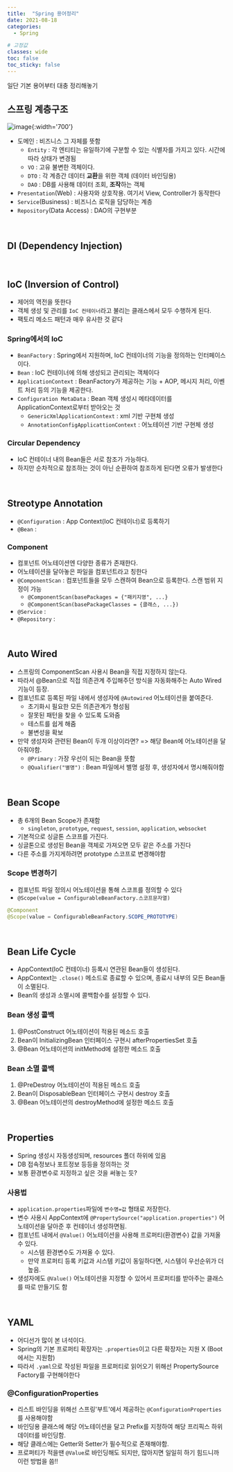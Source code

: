 ```yaml
---
title:  "Spring 용어정리"
date: 2021-08-18
categories: 
  - Spring

# 고정값
classes: wide
toc: false
toc_sticky: false
---
```


일단 기본 용어부터 대충 정리해놓기


## 스프링 계층구조 

![image](https://user-images.githubusercontent.com/71180414/129831418-dd2bab43-4319-48f7-82b3-2d185f869de0.png){:width='700'}

- 도메인 : 비즈니스 그 자체를 뜻함
    - `Entity` : 각 엔티티는 유일하기에 구분할 수 있는 식별자를 가지고 있다. 시간에 따라 상태가 변경됨
    - `VO` : 고유 불변한 객체이다.
    - `DTO` : 각 계층간 데이터 **교환**을 위한 객체 (데이터 바인딩용)
    - `DAO` : DB를 사용해 데이터 조회, **조작**하는 객체
- `Presentation`(Web) : 사용자와 상호작용. 여기서 View, Controller가 동작한다
- `Service`(Business) : 비즈니스 로직을 담당하는 계층
- `Repository`(Data Access) : DAO의 구현부분

<br>

## DI (Dependency Injection)

<br>


## IoC (Inversion of Control)

- 제어의 역전을 뜻한다
- 객체 생성 및 관리를 `IoC 컨테이너`라고 불리는 클래스에서 모두 수행하게 된다.
- 팩토리 메소드 패턴과 매우 유사한 것 같다

### Spring에서의 IoC

- `BeanFactory` : Spring에서 지원하며, IoC 컨테이너의 기능을 정의하는 인터페이스이다.
- `Bean` : IoC 컨테이너에 의해 생성되고 관리되는 객체이다
- `ApplicationContext` : BeanFactory가 제공하는 기능 + AOP, 메시지 처리, 이벤트 처리 등의 기능을 제공한다.
- `Configuration MetaData` : Bean 객체 생성시 메타데이터를 ApplicationContext로부터 받아오는 것
    - `GenericXmlApplicationContext` : xml 기반 구현체 생성
    - `AnnotationConfigApplicattionContext` : 어노테이션 기반 구현체 생성

### Circular Dependency

- IoC 컨테이너 내의 Bean들은 서로 참조가 가능하다.
- 하지만 순차적으로 참조하는 것이 아닌 순환하여 참조하게 된다면 오류가 발생한다

<br>


## Streotype Annotation

- `@Configuration` : App Context(IoC 컨테이너)로 등록하기
- `@Bean` : 

### Component

- 컴포넌트 어노테이션엔 다양한 종류가 존재한다.
- 어노테이션을 달아놓은 파일을 컴포넌트라고 칭한다
- `@ComponentScan` : 컴포넌트들을 모두 스캔하여 Bean으로 등록한다. 스캔 범위 지정이 가능
    - `@ComponentScan(basePackages = {"패키지명", ...}`
    - `@ComponentScan(basePackageClasses = {클래스, ...})`
- `@Service` : 
- `@Repository` : 

<br>

## Auto Wired

- 스프링의 ComponentScan 사용시 Bean을 직접 지정하지 않는다.
- 따라서 @Bean으로 직접 의존관계 주입해주던 방식을 자동화해주는 Auto Wired 기능이 등장.
- 컴포넌트로 등록된 파일 내에서 생성자에 `@Autowired` 어노테이션을 붙여준다.
    - 초기화시 필요한 모든 의존관계가 형성됨
    - 잘못된 패턴을 찾을 수 있도록 도와줌
    - 테스트를 쉽게 해줌
    - 불변성을 확보
- 만약 생성자와 관련된 Bean이 두개 이상이라면? => 해당 Bean에 어노테이션을 달아줘야함.
    - `@Primary` : 가장 우선이 되는 Bean을 뜻함
    - `@Qualifier("별명")` : Bean 파일에서 별명 설정 후, 생성자에서 명시해줘야함

<br>


## Bean Scope

- 총 6개의 Bean Scope가 존재함
    - `singleton`, `prototype`, `request`, `session`, `application`, `websocket`
- 기본적으로 싱글톤 스코프를 가진다.
- 싱글톤으로 생성된 Bean을 객체로 가져오면 모두 같은 주소를 가진다
- 다른 주소를 가지게하려면 prototype 스코프로 변경해야함

### Scope 변경하기

- 컴포넌트 파일 정의시 어노테이션을 통해 스코프를 정의할 수 있다
- `@Scope(value = ConfigurableBeanFactory.스코프문자열)`

```java
@Component
@Scope(value = ConfigurableBeanFactory.SCOPE_PROTOTYPE)
```

<br>

## Bean Life Cycle

- AppContext(IoC 컨테이너) 등록시 연관된 Bean들이 생성된다.
- AppContext는 `.close()` 메소드로 종료할 수 있으며, 종료시 내부의 모든 Bean들이 소멸된다.
- Bean의 생성과 소멸시에 콜백함수를 설정할 수 있다.


### Bean 생성 콜백

1. @PostConstruct 어노테이션이 적용된 메소드 호출
2. Bean이 InitializingBean 인터페이스 구현시 afterPropertiesSet 호출
3. @Bean 어노테이션의 initMethod에 설정한 메소드 호출

### Bean 소멸 콜백

1. @PreDestroy 어노테이션이 적용된 메소드 호출
2. Bean이 DisposableBean 인터페이스 구현시 destroy 호출
3. @Bean 어노테이션의 destroyMethod에 설정한 메소드 호출

<br>

## Properties

- Spring 생성시 자동생성되며, resources 폴더 하위에 있음
- DB 접속정보나 포트정보 등등을 정의하는 것
- 보통 환경변수로 지정하고 싶은 것을 써놓는 듯?

### 사용법

- `application.properties`파일에 `변수명=값` 형태로 저장한다.
- 변수 사용시 AppContext에 `@PropertySource("application.properties")` 어노테이션을 달아준 후 컨테이너 생성하면됨.
- 컴포넌트 내에서 `@Value()` 어노테이션을 사용해 프로퍼티(환경변수) 값을 가져올 수 있다.
    - 시스템 환경변수도 가져올 수 있다.
    - 만약 프로퍼티 등록 키값과 시스템 키값이 동일하다면, 시스템이 우선순위가 더 높음.
- 생성자에도 `@Value()` 어노테이션을 지정할 수 있어서 프로퍼티를 받아주는 클래스를 따로 만들기도 함

<br>

## YAML

- 어디선가 많이 본 녀석이다.
- Spring의 기본 프로퍼티 확장자는 `.properties`이고 다른 확장자는 지원 X (Boot에서는 지원함)
- 따라서 `.yaml`으로 작성된 파일을 프로퍼티로 읽어오기 위해선 PropertySource Factory를 구현해야한다

### @ConfigurationProperties

- 리스트 바인딩을 위해선 스프링'부트'에서 제공하는 `@ConfigurationProperties`를 사용해야함
- 바인딩용 클래스에 해당 어노테이션을 달고 Prefix를 지정하여 해당 프리픽스 하위 데이터를 바인딩함.
- 해당 클래스에는 Getter와 Setter가 필수적으로 존재해야함.
- 프로퍼티가 적을땐 `@Value`로 바인딩해도 되지만, 많아지면 일일히 하기 힘드니까 이런 방법을 씀!!
